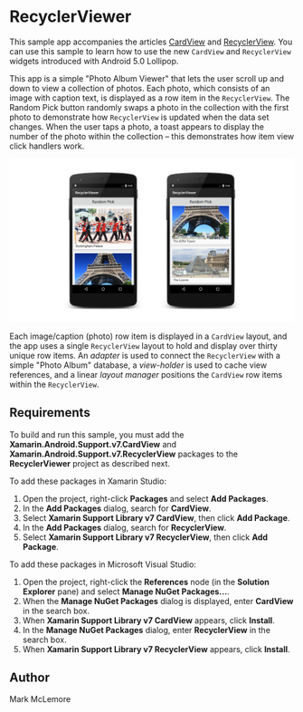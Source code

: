 RecyclerViewer
==============

This sample app accompanies the articles
[CardView](http://developer.xamarin.com/guides/android/platform_features/android_l/cardview) and
[RecyclerView](http://developer.xamarin.com/guides/android/platform_features/android_l/recyclerview).
You can use this sample to learn how to use the new `CardView` and `RecyclerView` widgets
introduced with Android 5.0 Lollipop.

This app is a simple "Photo Album Viewer" that lets the user scroll up 
and down to view a collection of photos. Each photo, which consists of 
an image with caption text, is displayed as a row item in the 
`RecyclerView`. The <span class="uiitem">Random Pick</span> button 
randomly swaps a photo in the collection with the first photo to 
demonstrate how `RecyclerView` is updated when the data set changes. 
When the user taps a photo, a toast appears to display the number of 
the photo within the collection &ndash; this demonstrates how item view 
click handlers work. 

![](Screenshots/example-screens.png)

Each image/caption (photo) row item is displayed in a `CardView` 
layout, and the app uses a single `RecyclerView` layout to hold and 
display over thirty unique row items. An *adapter* is used to connect 
the `RecyclerView` with a simple "Photo Album" database, a 
*view-holder* is used to cache view references, and a linear *layout 
manager* positions the `CardView` row items within the `RecyclerView`. 


Requirements
------------

To build and run this sample, you must add the 
**Xamarin.Android.Support.v7.CardView** and 
**Xamarin.Android.Support.v7.RecyclerView** packages to the 
**RecyclerViewer** project as described next. 

To add these packages in Xamarin Studio:

1. Open the project, right-click **Packages** and 
   select **Add Packages**. 
2. In the **Add Packages** dialog, search for **CardView**.
3. Select **Xamarin Support Library v7 CardView**,
   then click **Add Package**.
4. In the **Add Packages** dialog, search for
   **RecyclerView**.
5. Select **Xamarin Support Library v7 RecyclerView**,
   then click **Add Package**.

To add these packages in Microsoft Visual Studio:

1. Open the project, right-click the **References**
   node (in the **Solution Explorer** pane) and select 
   **Manage NuGet Packages...**.
2. When the **Manage NuGet Packages** dialog is displayed,
   enter **CardView** in the search box.
3. When **Xamarin Support Library v7 CardView**
   appears, click **Install**.
4. In the **Manage NuGet Packages** dialog,
   enter **RecyclerView** in the search box.
5. When **Xamarin Support Library v7 RecyclerView**
   appears, click **Install**.

Author
------ 

Mark McLemore
